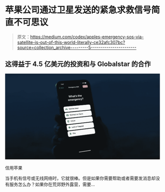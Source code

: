 # 苹果公司通过卫星发送的紧急求救信号简直不可思议

> 原文：<https://medium.com/codex/apples-emergency-sos-via-satellite-is-out-of-this-world-literally-ce32afc307bc?source=collection_archive---------5----------------------->

## 这得益于 4.5 亿美元的投资和与 Globalstar 的合作

![](img/bbca8303f5dc76bc87244b0874f3605d.png)

信用苹果

当手机有信号或无线网络时，它就很棒。但是如果你需要帮助或者需要发消息却没有服务怎么办？如果你在荒郊野外露营，需要…